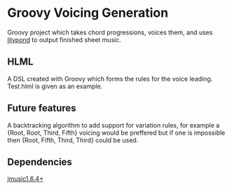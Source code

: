 # Groovy Voicing Generation
Groovy project which takes chord progressions, voices them, and uses [lilypond](http://lilypond.org/) to output finished sheet music. 

## HLML
A DSL created with Groovy which forms the rules for the voice leading. Test.hlml is given as an example.

## Future features
A backtracking algorithm to add support for variation rules, for example a {Root, Root, Third, Fifth} voicing would be preffered but if one is impossible then {Root, Fifth, Third, Third} could be used.

## Dependencies
[jmusic1.6.4+](https://sourceforge.net/projects/jmusic/)
